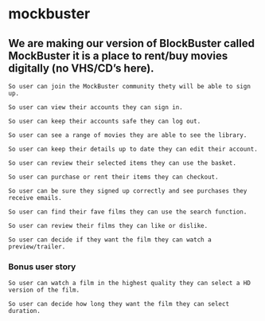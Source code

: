 # mockbuster

## We are making our version of BlockBuster called MockBuster it is a place to rent/buy movies digitally (no VHS/CD’s here).
```
So user can join the MockBuster community thety will be able to sign up.
```
```
So user can view their accounts they can sign in.
```
```
So user can keep their accounts safe they can log out.
```
```
So user can see a range of movies they are able to see the library.
```
```
So user can keep their details up to date they can edit their account.
```
```
So user can review their selected items they can use the basket.
```
```
So user can purchase or rent their items they can checkout.
```
```
So user can be sure they signed up correctly and see purchases they receive emails.
```
```
So user can find their fave films they can use the search function.
```
```
So user can review their films they can like or dislike.
```
```
So user can decide if they want the film they can watch a preview/trailer.
```
### Bonus user story
```
So user can watch a film in the highest quality they can select a HD version of the film.
```
```
So user can decide how long they want the film they can select duration.
```
